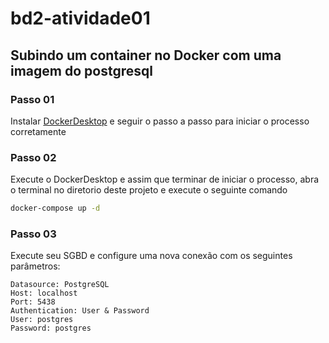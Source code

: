 # bd2-atividade01

## Subindo um container no Docker com uma imagem do postgresql

### Passo 01
Instalar [DockerDesktop](https://www.docker.com/products/docker-desktop/) e seguir o passo a passo para iniciar o processo corretamente

### Passo 02
Execute o DockerDesktop e assim que terminar de iniciar o processo, abra o terminal no diretorio deste projeto e execute o seguinte comando

```bash
docker-compose up -d
```

### Passo 03
Execute seu SGBD e configure uma nova conexão com os seguintes parâmetros:
```
Datasource: PostgreSQL
Host: localhost
Port: 5438
Authentication: User & Password
User: postgres
Password: postgres
```